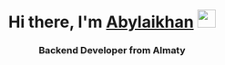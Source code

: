 <h1 align="center">Hi there, I'm <a href="https://daniilshat.ru/" target="_blank">Abylaikhan</a> 
<img src="https://github.com/blackcater/blackcater/raw/main/images/Hi.gif" height="32"/></h1>
<h3 align="center">Backend Developer from Almaty </h3>

